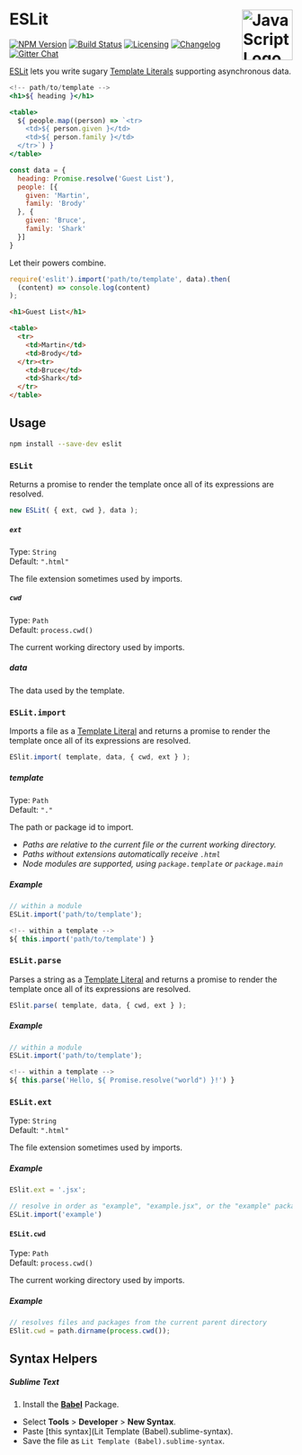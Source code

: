 # ESLit [<img src="https://upload.wikimedia.org/wikipedia/commons/9/99/Unofficial_JavaScript_logo_2.svg" alt="JavaScript Logo" width="90" height="90" align="right">][ESLit]

[![NPM Version][npm-img]][npm-url]
[![Build Status][cli-img]][cli-url]
[![Licensing][lic-img]][lic-url]
[![Changelog][log-img]][log-url]
[![Gitter Chat][git-img]][git-url]

[ESLit] lets you write sugary [Template Literals] supporting asynchronous data.

```jsx
<!-- path/to/template -->
<h1>${ heading }</h1>

<table>
  ${ people.map((person) => `<tr>
    <td>${ person.given }</td>
    <td>${ person.family }</td>
  </tr>`) }
</table>
```

```js
const data = {
  heading: Promise.resolve('Guest List'),
  people: [{
    given: 'Martin',
    family: 'Brody'
  }, {
    given: 'Bruce',
    family: 'Shark'
  }]
}
```

Let their powers combine.

```js
require('eslit').import('path/to/template', data).then(
  (content) => console.log(content)
);
```

```html
<h1>Guest List</h1>

<table>
  <tr>
    <td>Martin</td>
    <td>Brody</td>
  </tr><tr>
    <td>Bruce</td>
    <td>Shark</td>
  </tr>
</table>
```

## Usage

```sh
npm install --save-dev eslit
```

### `ESLit`

Returns a promise to render the template once all of its expressions are resolved.

```js
new ESLit( { ext, cwd }, data );
```

##### `ext`

Type: `String`  
Default: `".html"`

The file extension sometimes used by imports.

##### `cwd`

Type: `Path`  
Default: `process.cwd()`

The current working directory used by imports.

##### data

The data used by the template.

### `ESLit.import`

Imports a file as a [Template Literal] and returns a promise to render the template once all of its expressions are resolved.

```js
ESlit.import( template, data, { cwd, ext } );
```

##### template

Type: `Path`  
Default: `"."`

The path or package id to import.

- *Paths are relative to the current file or the current working directory.*
- *Paths without extensions automatically receive `.html`*
- *Node modules are supported, using `package.template` or `package.main`*

##### Example

```js
// within a module
ESLit.import('path/to/template');
```

```jsx
<!-- within a template -->
${ this.import('path/to/template') }
```

### `ESLit.parse`

Parses a string as a [Template Literal] and returns a promise to render the template once all of its expressions are resolved.

```js
ESlit.parse( template, data, { cwd, ext } );
```

##### Example

```js
// within a module
ESLit.import('path/to/template');
```

```jsx
<!-- within a template -->
${ this.parse('Hello, ${ Promise.resolve("world") }!') }
```

### `ESLit.ext`

Type: `String`  
Default: `".html"`

The file extension sometimes used by imports.

##### Example

```js
ESlit.ext = '.jsx';

// resolve in order as "example", "example.jsx", or the "example" package
ESLit.import('example')
```

#### `ESLit.cwd`

Type: `Path`  
Default: `process.cwd()`

The current working directory used by imports.

##### Example

```js
// resolves files and packages from the current parent directory
ESlit.cwd = path.dirname(process.cwd());
```

## Syntax Helpers

##### Sublime Text

1. Install the **[Babel](https://packagecontrol.io/packages/Babel)** Package.
-  Select **Tools** > **Developer** > **New Syntax**.
-  Paste [this syntax](Lit Template (Babel).sublime-syntax).
-  Save the file as `Lit Template (Babel).sublime-syntax`.

[ESLit]: https://github.com/jonathantneal/eslit
[Template Literal]: https://developer.mozilla.org/en-US/docs/Web/JavaScript/Reference/Template_literals
[Template Literals]: https://developer.mozilla.org/en-US/docs/Web/JavaScript/Reference/Template_literals

[npm-url]: https://www.npmjs.com/package/eslit
[npm-img]: https://img.shields.io/npm/v/eslit.svg
[cli-url]: https://travis-ci.org/jonathantneal/eslit
[cli-img]: https://img.shields.io/travis/jonathantneal/eslit.svg
[lic-url]: LICENSE.md
[lic-img]: https://img.shields.io/npm/l/eslit.svg
[log-url]: CHANGELOG.md
[log-img]: https://img.shields.io/badge/changelog-md-blue.svg
[git-url]: https://gitter.im/jonathantneal/eslit
[git-img]: https://img.shields.io/badge/chat-gitter-blue.svg
